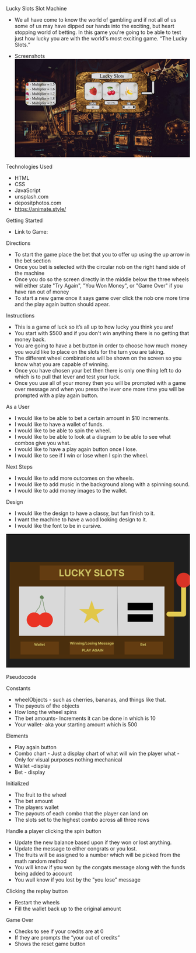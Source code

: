 Lucky Slots Slot Machine
- We all have come to know the world of gambling and if not all of us some of us may have dipped our hands into the exciting, but heart stopping world of betting. In this game you're going to be able to test just how lucky you are with the world's most exciting game. “The Lucky Slots.”

- Screenshots
![Alt text](A767153E-8933-46B7-A721-F536F3831B65_1_201_a.jpeg)

Technologies Used
- HTML
- CSS 
- JavaScript
- unsplash.com
- depositphotos.com
- https://animate.style/

Getting Started 
- Link to Game:

Directions
- To start the game place the bet that you to offer up using the up arrow in the bet section
- Once you bet is selected with the circular nob on the right hand side of the machine
- Once you do so the screen directly in the middle below the three wheels will either state "Try Again", "You Won Money", or "Game Over" if you have ran out of money
- To start a new game once it says game over click the nob one more time and the play again button should apear.

Instructions
- This is a game of luck so it’s all up to how lucky you think you are!
- You start with $500 and if you don't win anything there is no getting that money back.
- You are going to have a bet button in order to choose how much money you would like to place on the slots for the turn you are taking.
- The different wheel combinations will be shown on the screen so you know what you are capable of winning.
- Once you have chosen your bet then there is only one thing left to do which is to pull that lever and test your luck.
- Once you use all of your money then you will be prompted with a game over message and when you press the lever one more time you will be prompted with a play again button.

As a User 
- I would like to be able to bet a certain amount in $10 increments.
- I would like to have a wallet of funds.
- I would like to be able to spin the wheel.
- I would like to be able to look at a diagram to be able to see what combos give you what.
- I would like to have a play again button once I lose.
- I would like to see if I win or lose when I spin the wheel.

Next Steps 
- I would like to add more outcomes on the wheels.
- I would like to add music in the background along with a spinning sound.
- I would like to add money images to the wallet.

Design
- I would like the design to have a classy, but fun finish to it.
- I want the machine to have a wood looking design to it.
- I would like the font to be in cursive.

![WireFrame](<Screenshot 2023-08-18 at 12.30.27 PM.png>)

Pseudocode 

Constants 
- wheelObjects - such as cherries, bananas, and things like that.
- The payouts of the objects 
- How long the wheel spins
- The bet amounts- Increments it can be done in which is 10
- Your wallet- aka your starting amount which is 500

Elements 
- Play again button 
- Combo chart - Just a display chart of what will win the player what - Only for visual purposes nothing mechanical
- Wallet -display
- Bet - display

Initialized 
- The fruit to the wheel
- The bet amount 
- The players wallet 
- The payouts of each combo that the player can land on
- The slots set to the highest combo across all three rows

Handle a player clicking the spin button
- Update the new balance based upon if they won or lost anything.
- Update the message to either congrats or you lost.
- The fruits will be assigned to a number which will be picked from the math random method
- You will know if you won by the congats message along with the funds being added to account
- You wull know if you lost by the "you lose" message

Clicking the replay button
- Restart the wheels 
- Fill the wallet back up to the original amount 

Game Over 
- Checks to see if your credits are at 0
- If they are prompts the “your out of credits” 
- Shows the reset game button
